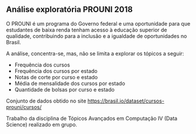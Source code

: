 ## Análise exploratória PROUNI 2018

O PROUNI é um programa do Governo federal e uma oportunidade para que estudantes de baixa renda tenham acesso à educação superior de qualidade, contribuindo para a inclusão e a igualdade de oportunidades no Brasil.

A análise, concentra-se, mas, não se limita a explorar os tópicos a seguir:

- Frequência dos cursos
- Frequência dos cursos por estado
- Notas de corte por curso e estado
- Média de mensalidade dos cursos por estado
- Quantidade de bolsas por curso e estado

Conjunto de dados obtido no site https://brasil.io/dataset/cursos-prouni/cursos/

Trabalho da disciplina de Tópicos Avançados em Computação IV (Data Science) realizado em grupo.
